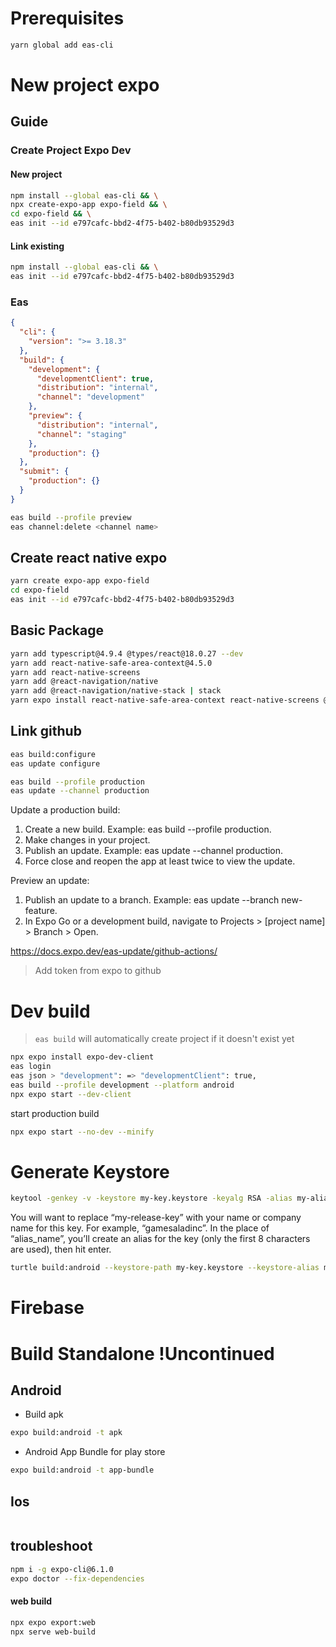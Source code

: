 # Prerequisites

``` sh
yarn global add eas-cli
```


# New project expo
## Guide
### Create Project Expo Dev
#### New project
```sh
npm install --global eas-cli && \
npx create-expo-app expo-field && \
cd expo-field && \
eas init --id e797cafc-bbd2-4f75-b402-b80db93529d3
```
#### Link existing
```sh
npm install --global eas-cli && \
eas init --id e797cafc-bbd2-4f75-b402-b80db93529d3
```
### Eas
```json
{  
  "cli": {  
    "version": ">= 3.18.3"  
  },  
  "build": {  
    "development": {  
      "developmentClient": true,  
      "distribution": "internal",  
      "channel": "development"  
    },  
    "preview": {  
      "distribution": "internal",  
      "channel": "staging"  
    },  
    "production": {}  
  },  
  "submit": {  
    "production": {}  
  }  
}
```
```sh
eas build --profile preview
eas channel:delete <channel name>
```
## Create react native expo
```sh
yarn create expo-app expo-field
cd expo-field
eas init --id e797cafc-bbd2-4f75-b402-b80db93529d3
```
## Basic Package
```sh
yarn add typescript@4.9.4 @types/react@18.0.27 --dev
yarn add react-native-safe-area-context@4.5.0
yarn add react-native-screens
yarn add @react-navigation/native
yarn add @react-navigation/native-stack | stack
yarn expo install react-native-safe-area-context react-native-screens @react-navigation/native @react-navigation/native-stack
```
## Link github
```sh
eas build:configure
eas update configure

eas build --profile production
eas update --channel production
```
Update a production build:
1. Create a new build. Example: eas build --profile production.
2. Make changes in your project.
3. Publish an update. Example: eas update --channel production.
4. Force close and reopen the app at least twice to view the update.

Preview an update:
1. Publish an update to a branch. Example: eas update --branch new-feature.
2. In Expo Go or a development build, navigate to Projects > [project name] > Branch > Open.

https://docs.expo.dev/eas-update/github-actions/
>Add token from expo to github


# Dev build
> `eas build` will automatically create project if it doesn't exist yet
```sh
npx expo install expo-dev-client
eas login
eas json > "development": => "developmentClient": true,
eas build --profile development --platform android
npx expo start --dev-client
```
start production build
```sh
npx expo start --no-dev --minify
```

# Generate Keystore
```sh
keytool -genkey -v -keystore my-key.keystore -keyalg RSA -alias my-alias -sigalg SHA1withRSA -keysize 2048 -validity 10000
```
You will want to replace “my-release-key” with your name or company name for this key. For example, “gamesaladinc”. In the place of “alias_name”, you’ll create an alias for the key (only the first 8 characters are used), then hit enter.

```sh
turtle build:android --keystore-path my-key.keystore --keystore-alias my-alias
```

# Firebase

# Build Standalone !Uncontinued
## Android
- Build apk
```sh
expo build:android -t apk
```
- Android App Bundle for play store
```sh
expo build:android -t app-bundle
```
## Ios
```sh

```

## troubleshoot
```sh
npm i -g expo-cli@6.1.0
expo doctor --fix-dependencies
```

#### web build
```sh
npx expo export:web
npx serve web-build
```